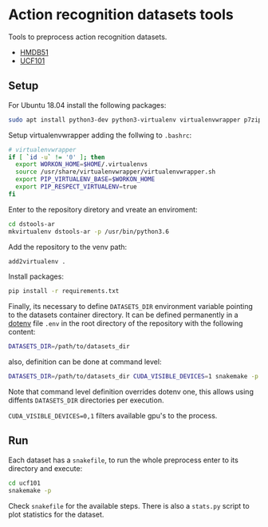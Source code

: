 # Action recognition datasets tools

Tools to preprocess action recognition datasets.

* [HMDB51](http://serre-lab.clps.brown.edu/resource/hmdb-a-large-human-motion-database)
* [UCF101](https://www.crcv.ucf.edu/data/UCF101.php)


## Setup

For Ubuntu 18.04 install the following packages:

```bash
sudo apt install python3-dev python3-virtualenv virtualenvwrapper p7zip-full p7zip-rar ffmpeg
```

Setup virtualenvwrapper adding the follwing to `.bashrc`:

```bash
# virtualenvwrapper
if [ `id -u` != '0' ]; then
  export WORKON_HOME=$HOME/.virtualenvs
  source /usr/share/virtualenvwrapper/virtualenvwrapper.sh
  export PIP_VIRTUALENV_BASE=$WORKON_HOME
  export PIP_RESPECT_VIRTUALENV=true
fi
```

Enter to the repository diretory and vreate an enviroment:

```bash
cd dstools-ar
mkvirtualenv dstools-ar -p /usr/bin/python3.6
```

Add the repository to the venv path:

```bash
add2virtualenv .
```

Install packages:

```bash
pip install -r requirements.txt
```

Finally, its necessary to define `DATASETS_DIR` environment variable pointing to the datasets container directory. It can be defined permanently in a [dotenv](https://pypi.org/project/python-dotenv/) file `.env` in the root directory of the repository with the following content:

```bash
DATASETS_DIR=/path/to/datasets_dir
```

also, definition can be done at command level:

```bash
DATASETS_DIR=/path/to/datasets_dir CUDA_VISIBLE_DEVICES=1 snakemake -p
```

Note that command level definition overrides dotenv one, this allows using diffents `DATASETS_DIR` directories per execution.

`CUDA_VISIBLE_DEVICES=0,1` filters available gpu's to the process.


## Run

Each dataset has a `snakefile`, to run the whole preprocess enter
to its directory and execute:

```bash
cd ucf101
snakemake -p
```

Check `snakefile` for the available steps. There is also a `stats.py` script to plot statistics for the dataset.
